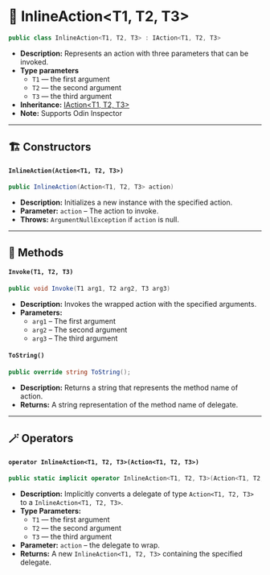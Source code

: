 # 🧩 InlineAction&lt;T1, T2, T3&gt;

```csharp
public class InlineAction<T1, T2, T3> : IAction<T1, T2, T3>
```

- **Description:** Represents an action with three parameters that can be invoked.
- **Type parameters**
    - `T1` — the first argument
    - `T2` — the second argument
    - `T3` — the third argument
- **Inheritance:** [IAction&lt;T1, T2, T3&gt;](IAction%602.md)
- **Note:** Supports Odin Inspector

---

## 🏗️ Constructors

#### `InlineAction(Action<T1, T2, T3>)`

```csharp
public InlineAction(Action<T1, T2, T3> action)
```

- **Description:** Initializes a new instance with the specified action.
- **Parameter:** `action` – The action to invoke.
- **Throws:** `ArgumentNullException` if `action` is null.

---

## 🏹 Methods

#### `Invoke(T1, T2, T3)`

```csharp
public void Invoke(T1 arg1, T2 arg2, T3 arg3)
```

- **Description:** Invokes the wrapped action with the specified arguments.
- **Parameters:**
    - `arg1` – The first argument
    - `arg2` – The second argument
    - `arg3` – The third argument

#### `ToString()`

```csharp
public override string ToString();
```

- **Description:** Returns a string that represents the method name of action.
- **Returns:** A string representation of the method name of delegate.

---

## 🪄 Operators

#### `operator InlineAction<T1, T2, T3>(Action<T1, T2, T3>)`

```csharp
public static implicit operator InlineAction<T1, T2, T3>(Action<T1, T2, T3> action);
```

- **Description:** Implicitly converts a delegate of type `Action<T1, T2, T3>` to a `InlineAction<T1, T2, T3>`.
- **Type Parameters:**
    - `T1` — the first argument
    - `T2` — the second argument
    - `T3` — the third argument
- **Parameter:** `action` – the delegate to wrap.
- **Returns:** A new `InlineAction<T1, T2, T3>` containing the specified delegate.